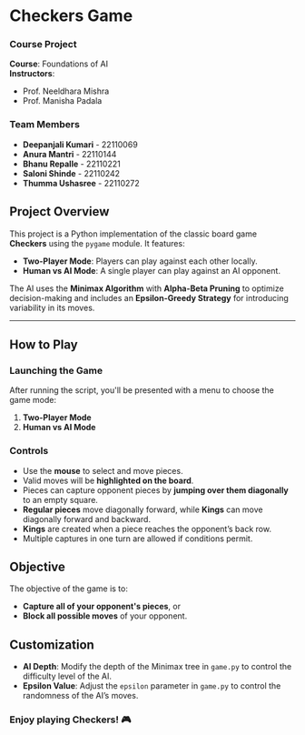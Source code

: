 # **Checkers Game**

### **Course Project**  
**Course**: Foundations of AI  
**Instructors**:  
- Prof. Neeldhara Mishra  
- Prof. Manisha Padala  

### **Team Members**  
- **Deepanjali Kumari** - 22110069  
- **Anura Mantri** - 22110144  
- **Bhanu Repalle** - 22110221  
- **Saloni Shinde** - 22110242  
- **Thumma Ushasree** - 22110272  

## **Project Overview**

This project is a Python implementation of the classic board game **Checkers** using the `pygame` module. It features:  

- **Two-Player Mode**: Players can play against each other locally.  
- **Human vs AI Mode**: A single player can play against an AI opponent.  

The AI uses the **Minimax Algorithm** with **Alpha-Beta Pruning** to optimize decision-making and includes an **Epsilon-Greedy Strategy** for introducing variability in its moves.

---

## **How to Play**

### **Launching the Game**
After running the script, you'll be presented with a menu to choose the game mode:  
1. **Two-Player Mode**  
2. **Human vs AI Mode**  

### **Controls**
- Use the **mouse** to select and move pieces.  
- Valid moves will be **highlighted on the board**.  
- Pieces can capture opponent pieces by **jumping over them diagonally** to an empty square.  
- **Regular pieces** move diagonally forward, while **Kings** can move diagonally forward and backward.  
- **Kings** are created when a piece reaches the opponent’s back row.  
- Multiple captures in one turn are allowed if conditions permit.

## **Objective**

The objective of the game is to:  
- **Capture all of your opponent's pieces**, or  
- **Block all possible moves** of your opponent.  

## **Customization**

- **AI Depth**: Modify the depth of the Minimax tree in `game.py` to control the difficulty level of the AI.  
- **Epsilon Value**: Adjust the `epsilon` parameter in `game.py` to control the randomness of the AI’s moves.  

### **Enjoy playing Checkers!** 🎮
